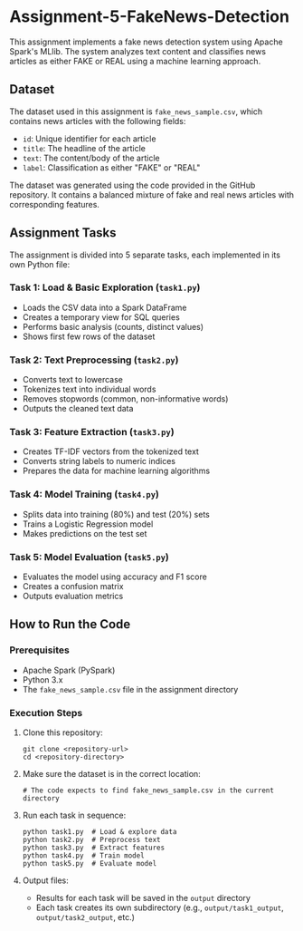 # Assignment-5-FakeNews-Detection

This assignment implements a fake news detection system using Apache Spark's MLlib. The system analyzes text content and classifies news articles as either FAKE or REAL using a machine learning approach.

## Dataset

The dataset used in this assignment is `fake_news_sample.csv`, which contains news articles with the following fields:
- `id`: Unique identifier for each article
- `title`: The headline of the article
- `text`: The content/body of the article
- `label`: Classification as either "FAKE" or "REAL"

The dataset was generated using the code provided in the GitHub repository. It contains a balanced mixture of fake and real news articles with corresponding features.

## Assignment Tasks

The assignment is divided into 5 separate tasks, each implemented in its own Python file:

### Task 1: Load & Basic Exploration (`task1.py`)
- Loads the CSV data into a Spark DataFrame
- Creates a temporary view for SQL queries
- Performs basic analysis (counts, distinct values)
- Shows first few rows of the dataset

### Task 2: Text Preprocessing (`task2.py`)
- Converts text to lowercase
- Tokenizes text into individual words
- Removes stopwords (common, non-informative words)
- Outputs the cleaned text data

### Task 3: Feature Extraction (`task3.py`)
- Creates TF-IDF vectors from the tokenized text
- Converts string labels to numeric indices
- Prepares the data for machine learning algorithms

### Task 4: Model Training (`task4.py`)
- Splits data into training (80%) and test (20%) sets
- Trains a Logistic Regression model
- Makes predictions on the test set

### Task 5: Model Evaluation (`task5.py`)
- Evaluates the model using accuracy and F1 score
- Creates a confusion matrix
- Outputs evaluation metrics

## How to Run the Code

### Prerequisites
- Apache Spark (PySpark)
- Python 3.x
- The `fake_news_sample.csv` file in the assignment directory

### Execution Steps

1. Clone this repository:
   ```
   git clone <repository-url>
   cd <repository-directory>
   ```

2. Make sure the dataset is in the correct location:
   ```
   # The code expects to find fake_news_sample.csv in the current directory
   ```

3. Run each task in sequence:
   ```
   python task1.py  # Load & explore data
   python task2.py  # Preprocess text
   python task3.py  # Extract features
   python task4.py  # Train model
   python task5.py  # Evaluate model
   ```

4. Output files:
   - Results for each task will be saved in the `output` directory
   - Each task creates its own subdirectory (e.g., `output/task1_output`, `output/task2_output`, etc.)